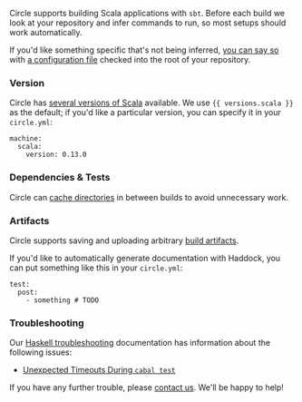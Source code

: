 <!--

title: Continuous Integration and Continuous Deployment with Scala
short_title: Scala
last_updated: Mar 3, 2015

-->

Circle supports building Scala applications with `sbt`. Before each
build we look at your repository and infer commands to run, so most
setups should work automatically.

If you'd like something specific that's not being inferred,
[you can say so](/docs/configuration) with
[a configuration file](/docs/config-sample)
checked into the root of your repository.

### Version

Circle has
[several versions of Scala](/docs/environment#scala)
available. We use `{{ versions.scala }}`
as the default; if you'd like a particular version, you
can specify it in your `circle.yml`:

```
machine:
  scala:
    version: 0.13.0
```

### Dependencies & Tests

Circle can [cache directories](/docs/configuration#cache-directories)
in between builds to avoid unnecessary work.

### Artifacts

Circle supports saving and uploading arbitrary
[build artifacts](/docs/build-artifacts).

If you'd like to automatically generate documentation with Haddock,
you can put something like this in your `circle.yml`:

```
test:
  post:
    - something # TODO
```

### Troubleshooting

Our [Haskell troubleshooting](/docs/troubleshooting-haskell)
documentation has information about the following issues:

*   [Unexpected Timeouts During `cabal test`](/docs/cabal-test-timeout)

If you have any further trouble, please [contact us](mailto:sayhi@circleci.com).
We'll be happy to help!
